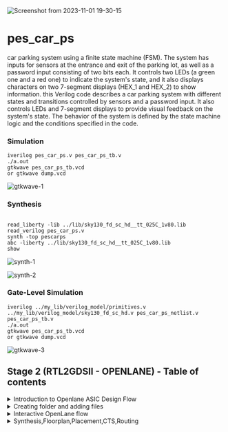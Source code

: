 ![Screenshot from 2023-11-01 19-30-15](https://github.com/kushal2710/pes_car_ps/assets/115935208/1982f935-6f1e-4acc-8fc4-c5a244c202af)
# pes_car_ps
 car parking system using a finite state machine (FSM). The system has inputs for sensors at the entrance and exit of the parking lot, as well as a password input consisting of two bits each. It controls two LEDs (a green one and a red one) to indicate the system's state, and it also displays characters on two 7-segment displays (HEX_1 and HEX_2) to show information. this Verilog code describes a car parking system with different states and transitions controlled by sensors and a password input. It also controls LEDs and 7-segment displays to provide visual feedback on the system's state. The behavior of the system is defined by the state machine logic and the conditions specified in the code.
 ### Simulation
```
iverilog pes_car_ps.v pes_car_ps_tb.v
./a.out
gtkwave pes_car_ps_tb.vcd
or gtkwave dump.vcd

```
![gtkwave-1](https://github.com/kushal2710/pes_car_ps/assets/115935208/2f5ee174-e9fb-49e0-b93a-e3c103bcaf35)

### Synthesis
```

read_liberty -lib ../lib/sky130_fd_sc_hd__tt_025C_1v80.lib
read_verilog pes_car_ps.v
synth -top pescarps
abc -liberty ../lib/sky130_fd_sc_hd__tt_025C_1v80.lib
show

```

![synth-1](https://github.com/kushal2710/pes_car_ps/assets/115935208/8a04cf65-20af-44b1-a782-153d28430125)

![synth-2](https://github.com/kushal2710/pes_car_ps/assets/115935208/a55e53dd-4913-4c97-a1a7-c5a27e31ad39)

### Gate-Level Simulation
```
iverilog ../my_lib/verilog_model/primitives.v ../my_lib/verilog_model/sky130_fd_sc_hd.v pes_car_ps_netlist.v pes_car_ps_tb.v
./a.out
gtkwave pes_car_ps_tb.vcd
or gtkwave dump.vcd
```

![gtkwave-3](https://github.com/kushal2710/pes_car_ps/assets/115935208/a666b62b-1f97-4435-9891-c91b3ca733ce)

## Stage 2 (RTL2GDSII - OPENLANE) - Table of contents

<details>
<summary>Introduction to Openlane ASIC Design Flow</summary>
<br>

![Screenshot from 2023-11-02 17-26-22](https://github.com/kushal2710/pes_car_ps/assets/115935208/2129ab4d-3af1-44dc-a5a1-d98aeeb8bc2a)

#### Design Stages

1) **Synthesis**
   1. **yosys** - Yosys performs RTL synthesis, converting high-level RTL descriptions into gate-level netlists.
   2. **abc** - ABC is used for further optimization and technology mapping to enhance the gate-level design.
   3. **OpenSTA** - OpenSTA conducts static timing analysis to verify if the synthesized design meets timing constraints in the OpenLane flow.

2) **Floorplan & PND**
   1. **init_fp (Initial Floorplan)** - Floorplanning involves determining the initial placement and arrangement of various functional blocks or cells within the chip's       
   layout area.
   2. **ioplacer** - ioplacer is a tool used in the physical design process to place Input/Output (I/O) pads or pins on the chip's boundary.
   3. **pdn** - The PDN is responsible for distributing power (supply voltage) and ground (reference voltage) throughout the chip, ensuring that all components receive the       necessary power supply and maintain stable electrical operation.
   4. **tapcell** - A "tapcell" is a special type of cell used in digital integrated circuit design, particularly in standard cell libraries.It is typically used to create 
   tap connections for the bulk terminals in digital CMOS (Complementary Metal-Oxide-Semiconductor) designs.

3) **Placement**
   1. **Replace** - RePlace is a tool used in the OpenLane flow for cell placement optimization.It focuses on optimizing the placement of standard cells within the chip's   
   layout to achieve better area utilization, timing, and power efficiency.
   2. **Resizer** - Resizer is a tool employed during the physical design process to perform cell resizing and optimization.
   3. **OpenDP (Open Detailed Placement)** - OpenDP, or Open Detailed Placement, is a detailed placement tool used in OpenLane.It is responsible for the fine-grained 
   placement of cells, ensuring that they are precisely positioned within rows and tracks while adhering to design constraints and achieving optimal utilization of the chip's 
   layout area.
   4. **OpenPhysyn (Open Physical Synthesis)** - OpenPhysyn is a tool within OpenLane that performs physical synthesis tasks.It optimizes the logical and physical aspects of 
   the design simultaneously, improving the placement, power, area, and timing by considering both logic and physical information during the optimization process.

4) **CTS**
   1. **TritonCTS** - TritonCTS generates a clock distribution network.

5) **Routing**
   1. **FastRoute** - FastRoute is a global routing tool used in the physical design stage of ASIC chip design.
   2. **TritonRoute** - TritonRoute is a detailed or global routing tool used in the later stages of ASIC chip design, following placement and initial global routing.
   
6) **GDSII Generation**
   1. **Magic** - Magic is primarily a layout tool used for creating and editing IC layouts, and it is often used for digital CMOS design.
   2. **KLayout** - KLayout is primarily used for viewing, editing, and analyzing IC layouts but is not a layout creation tool like Magic.
   
8) **Checks**
   1. **CVC** - CVC is a tool primarily used for verification and debugging of digital designs.
   2. **Netgen** - Netgen is an open-source digital netlist comparison and LVS (Layout vs. Schematic) tool.

[Back to Stage-2](#Stage-2)
</details>

<details>
<summary>Creating folder and adding files</summary>
<br>


Create a new folder within OpenLane with the same name as your design file `pes_car_ps`.

Note `pes_car_ps` folder should have [config.json](https://github.com/kushal2710/pes_car_ps/blob/main/config.json) `pes_car_ps.v` and the `src` folder.

Make sure `src` folder should have these [Files](https://github.com/kushal2710/pes_car_ps/blob/main/sky130_fd_sc_hd__fast.lib)

The `pdks` folder must have this [File](https://github.com/kushal2710/pes_car_ps/blob/main/sky130_fd_sc_hd.v)

![Screenshot from 2023-11-02 17-32-56](https://github.com/kushal2710/pes_car_ps/assets/115935208/304f64dc-f688-4e89-98aa-a81d2a399a24)

[Back to Stage-2](#Stage-2)
</details>

<details>
<summary>Interactive OpenLane flow</summary>
<br>

Open terminal and type the following commands.
```
cd OpenLane/ 
make mount 
./flow.tcl -interactive
package require openlane 0.9
prep -design pes_car_ps
```
<br>

![Screenshot from 2023-11-01 18-51-50](https://github.com/kushal2710/pes_car_ps/assets/115935208/d999be75-3338-4390-8bf2-ebeec74d6922)

[Back to Stage-2](#Stage-2)
</details>


<details>
<summary>Synthesis,Floorplan,Placement,CTS,Routing</summary>
<br>

**Synthesis**
+ Command to exectue
```
run_synthesis
```

![Screenshot from 2023-11-01 18-59-40](https://github.com/kushal2710/pes_car_ps/assets/115935208/6c4ebac9-20b0-49c6-be57-03f5e42b81b5)

**Floorplan**
+ Command to exectue
```
run_floorplan
```

![Screenshot from 2023-11-01 19-01-52](https://github.com/kushal2710/pes_car_ps/assets/115935208/217b45f1-e3e1-4699-b0b0-68f0f5c19c77)

![Screenshot from 2023-11-01 19-14-43](https://github.com/kushal2710/pes_car_ps/assets/115935208/90524743-4b3e-4540-b2bb-9186c085210d)

**Note we need to use libs.tech file so we need to gitclone this https://github.com/hwiiiii/sky130A into pdks folder**
```
git clone https://github.com/hwiiiii/sky130A
```

```
magic -T /home/kushal/OpenLane/pdks/sky130A/sky130A/libs.tech/magic/sky130A.tech lef read ../../tmp/merged.nom.lef def pes_binary_to_gray_converter.def &
```

**Placement**
+ Command to exectue
```
run_placement
```

![Screenshot from 2023-11-01 19-20-51](https://github.com/kushal2710/pes_car_ps/assets/115935208/f2dfe39a-3954-4cf0-8beb-609d58fa21e9)

![Screenshot from 2023-11-01 19-26-10](https://github.com/kushal2710/pes_car_ps/assets/115935208/0ad4853f-a74e-4a94-bcfa-e645fd4feec1)

**CTS**
+ Command to exectue
```
run_cts

```

![Screenshot from 2023-11-01 19-30-15](https://github.com/kushal2710/pes_car_ps/assets/115935208/fe15e523-921a-4236-98bd-adc8459d613f)

**The reports generated are given below , after executing run_cts command**

![Screenshot from 2023-11-01 19-34-13](https://github.com/kushal2710/pes_car_ps/assets/115935208/d9965adc-34be-4f00-a5e3-38c1c54b2324)

![Screenshot from 2023-11-01 19-35-38](https://github.com/kushal2710/pes_car_ps/assets/115935208/5af220f3-8426-470a-9a75-8caa494db15b)

![Screenshot from 2023-11-01 19-39-26](https://github.com/kushal2710/pes_car_ps/assets/115935208/a2e17e57-c269-46a2-a937-dbc4f7b3e725)


**Routing**
+ Command to exectue
```
run_routing
```

![Screenshot from 2023-11-01 19-41-20](https://github.com/kushal2710/pes_car_ps/assets/115935208/4f865348-bcdc-4df7-8b0a-ab50186efb3b)


```
magic -T /home/kushal/OpenLane/pdks/sky130A/sky130A/libs.tech/magic/sky130A.tech lef read ../../tmp/merged.nom.lef def pes_binary_to_gray_converter.def &
```
![Screenshot from 2023-11-01 19-46-38](https://github.com/kushal2710/pes_car_ps/assets/115935208/fecf0a97-baa6-4cc4-95ba-93371db58ef6)

[Back to Stage-2](#Stage-2)
</details>






















